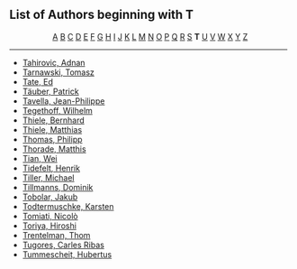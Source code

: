 <h2>List of Authors beginning with T</h2>
<p style="text-align:center"><a href="authors_A.html">A</a>&nbsp;<a href="authors_B.html">B</a>&nbsp;<a href="authors_C.html">C</a>&nbsp;<a href="authors_D.html">D</a>&nbsp;<a href="authors_E.html">E</a>&nbsp;<a href="authors_F.html">F</a>&nbsp;<a href="authors_G.html">G</a>&nbsp;<a href="authors_H.html">H</a>&nbsp;<a href="authors_I.html">I</a>&nbsp;<a href="authors_J.html">J</a>&nbsp;<a href="authors_K.html">K</a>&nbsp;<a href="authors_L.html">L</a>&nbsp;<a href="authors_M.html">M</a>&nbsp;<a href="authors_N.html">N</a>&nbsp;<a href="authors_O.html">O</a>&nbsp;<a href="authors_P.html">P</a>&nbsp;<a href="authors_Q.html">Q</a>&nbsp;<a href="authors_R.html">R</a>&nbsp;<a href="authors_S.html">S</a>&nbsp;<b>T</b>&nbsp;<a href="authors_U.html">U</a>&nbsp;<a href="authors_V.html">V</a>&nbsp;<a href="authors_W.html">W</a>&nbsp;<a href="authors_X.html">X</a>&nbsp;<a href="authors_Y.html">Y</a>&nbsp;<a href="authors_Z.html">Z</a>&nbsp;</p>
<hr width="98%" />
<ul class="authors_list">
<li><a href="author_263.html">Tahirovic, Adnan</a></li><li><a href="author_264.html">Tarnawski, Tomasz</a></li><li><a href="author_265.html">Tate, Ed</a></li><li><a href="author_266.html">Täuber, Patrick</a></li><li><a href="author_267.html">Tavella, Jean-Philippe</a></li><li><a href="author_268.html">Tegethoff, Wilhelm</a></li><li><a href="author_269.html">Thiele, Bernhard</a></li><li><a href="author_270.html">Thiele, Matthias</a></li><li><a href="author_271.html">Thomas, Philipp</a></li><li><a href="author_272.html">Thorade, Matthis</a></li><li><a href="author_273.html">Tian, Wei</a></li><li><a href="author_274.html">Tidefelt, Henrik</a></li><li><a href="author_275.html">Tiller, Michael</a></li><li><a href="author_276.html">Tillmanns, Dominik</a></li><li><a href="author_277.html">Tobolar, Jakub</a></li><li><a href="author_278.html">Todtermuschke, Karsten</a></li><li><a href="author_279.html">Tomiati, Nicolò</a></li><li><a href="author_280.html">Toriya, Hiroshi</a></li><li><a href="author_281.html">Trentelman, Thom</a></li><li><a href="author_282.html">Tugores, Carles Ribas</a></li><li><a href="author_283.html">Tummescheit, Hubertus</a></li></ul>